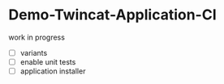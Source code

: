 # Demo-Twincat-Application-CI

work in progress

- [ ] variants
- [ ] enable unit tests
- [ ] application installer
